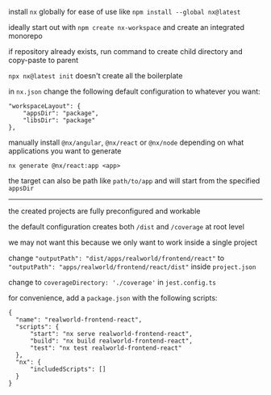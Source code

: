 install `nx` globally for ease of use like `npm install --global nx@latest`

ideally start out with `npm create nx-workspace` and create an integrated monorepo

 if repository already exists, run command to create child directory and copy-paste to parent

`npx nx@latest init` doesn't create all the boilerplate

in `nx.json` change the following default configuration to whatever you want:

```
"workspaceLayout": {
    "appsDir": "package",
    "libsDir": "package"
},
```

manually install `@nx/angular`, `@nx/react` or `@nx/node` depending on what applications you want to generate

`nx generate @nx/react:app <app>`

the target can also be path like `path/to/app` and will start from the specified `appsDir`

-----

the created projects are fully preconfigured and workable

the default configuration creates both `/dist` and `/coverage` at root level

we may not want this because we only want to work inside a single project

change `"outputPath": "dist/apps/realworld/frontend/react"` to `"outputPath": "apps/realworld/frontend/react/dist"` inside `project.json`

change to `coverageDirectory: './coverage'` in `jest.config.ts`


for convenience, add a `package.json` with the following scripts:
```
{
  "name": "realworld-frontend-react",
  "scripts": {
      "start": "nx serve realworld-frontend-react",
      "build": "nx build realworld-frontend-react",
      "test": "nx test realworld-frontend-react"
  },
  "nx": {
      "includedScripts": []
  }
}
```